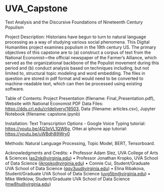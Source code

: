 # UVA_Capstone
Text Analysis and the Discursive Foundations of Nineteenth Century Populism

Project Description: Historians have begun to turn to natural language processing as a way of studying various social phenomena.  This Digital Humanities project examines populism in the 19th century US. The primary objectives of this capstone are to (a) construct a corpus of text from the National Economist—the official newspaper of the Farmer’s Alliance, which served as the organizational backbone of the Populist movement during this period and (b) conduct analysis based on techniques including, but not limited to, structural topic modeling and word embedding. The files in question are stored in pdf format and would need to be converted to machine-readable text, which can then be processed using existing software.

Table of Contents:  Project Presentation (filename: Final_Presentation.pdf), Website with National Economist PDF Data Files:  https://dds.crl.edu/crldelivery/18503, Data (filename: articles.csv), Jupyter Notebook (filename:  capstone.ipynb)  

Installation: Text Transcription Options - Google Voice Typing tutorial:  https://youtu.be/4Q3pVL1QW6g, Otter.ai iphone app tutorial:  https://youtu.be/uWBdh89Wry0

Methods: Natural Language Processing, Topic Model, BERT, Tensorboard.

Acknowledgments and Credits: 
•	Professor Adam Slez, UVA College of Arts & Sciences (as2nk@virginia.edu)
•	Professor Jonathan Kropko, UVA School of Data Science (jkropko@virginia.edu)
•	Connie Cui, Student/Graduate UVA School of Data Science (qqv3uu@virginia.edu)
•	Elina Ribakova, Student/Graduate UVA School of Data Science (uvg5bn@virginia.edu)
•	Mike Wetklow, Student/Graduate UVA School of Data Science (mw8hu@virginia.edu)
